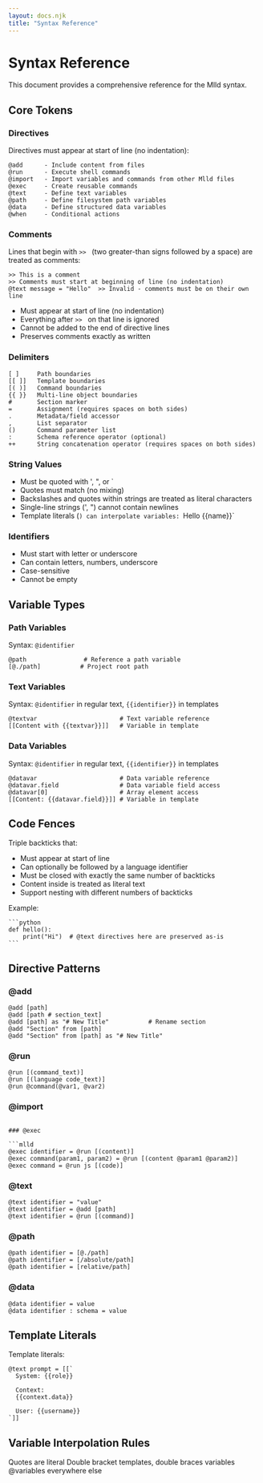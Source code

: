 ```yaml
---
layout: docs.njk
title: "Syntax Reference"
---
```


# Syntax Reference

This document provides a comprehensive reference for the Mlld syntax.

## Core Tokens

### Directives

Directives must appear at start of line (no indentation):
```
@add      - Include content from files
@run      - Execute shell commands
@import   - Import variables and commands from other Mlld files
@exec     - Create reusable commands
@text     - Define text variables
@path     - Define filesystem path variables
@data     - Define structured data variables
@when     - Conditional actions
```

### Comments

Lines that begin with `>> ` (two greater-than signs followed by a space) are treated as comments:
```mlld
>> This is a comment
>> Comments must start at beginning of line (no indentation)
@text message = "Hello"  >> Invalid - comments must be on their own line
```

- Must appear at start of line (no indentation)
- Everything after `>> ` on that line is ignored
- Cannot be added to the end of directive lines
- Preserves comments exactly as written

### Delimiters

```
[ ]     Path boundaries
[[ ]]   Template boundaries
[( )]   Command boundaries
{{ }}   Multi-line object boundaries
#       Section marker
=       Assignment (requires spaces on both sides)
.       Metadata/field accessor
,       List separator
()      Command parameter list
:       Schema reference operator (optional)
++      String concatenation operator (requires spaces on both sides)
```

### String Values

- Must be quoted with ', ", or `
- Quotes must match (no mixing)
- Backslashes and quotes within strings are treated as literal characters
- Single-line strings (', ") cannot contain newlines
- Template literals (`) can interpolate variables: `Hello {{name}}`

### Identifiers

- Must start with letter or underscore
- Can contain letters, numbers, underscore
- Case-sensitive
- Cannot be empty

## Variable Types

### Path Variables

Syntax: `@identifier`
```mlld
@path                # Reference a path variable
[@./path]           # Project root path
```

### Text Variables

Syntax: `@identifier` in regular text, `{{identifier}}` in templates
```mlld
@textvar                       # Text variable reference
[[Content with {{textvar}}]]   # Variable in template
```

### Data Variables

Syntax: `@identifier` in regular text, `{{identifier}}` in templates
```mlld
@datavar                       # Data variable reference
@datavar.field                 # Data variable field access
@datavar[0]                    # Array element access
[[Content: {{datavar.field}}]] # Variable in template
```

## Code Fences

Triple backticks that:
- Must appear at start of line
- Can optionally be followed by a language identifier
- Must be closed with exactly the same number of backticks
- Content inside is treated as literal text
- Support nesting with different numbers of backticks

Example:
```mlld
​```python
def hello():
    print("Hi")  # @text directives here are preserved as-is
​```
```

## Directive Patterns

### @add

```mlld
@add [path]
@add [path # section_text]
@add [path] as "# New Title"           # Rename section
@add "Section" from [path]
@add "Section" from [path] as "# New Title"
```

### @run

```mlld
@run [(command_text)]
@run [(language code_text)]
@run @command(@var1, @var2)
```

### @import

```

### @exec

```mlld
@exec identifier = @run [(content)]
@exec command(param1, param2) = @run [(content @param1 @param2)]
@exec command = @run js [(code)]
```

### @text

```mlld
@text identifier = "value"
@text identifier = @add [path]
@text identifier = @run [(command)]
```

### @path

```mlld
@path identifier = [@./path]
@path identifier = [/absolute/path]
@path identifier = [relative/path]
```

### @data 

```mlld
@data identifier = value
@data identifier : schema = value
```

## Template Literals

Template literals:
```mlld
@text prompt = [[`
  System: {{role}}
  
  Context:
  {{context.data}}
  
  User: {{username}}
`]]
```

## Variable Interpolation Rules

Quotes are literal
Double bracket templates, double braces variables
@variables everywhere else
